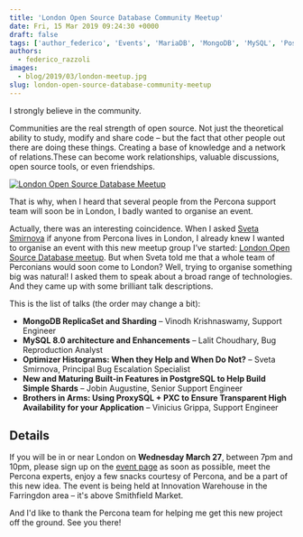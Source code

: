 ```yaml
---
title: 'London Open Source Database Community Meetup'
date: Fri, 15 Mar 2019 09:24:30 +0000
draft: false
tags: ['author_federico', 'Events', 'MariaDB', 'MongoDB', 'MySQL', 'PostgreSQL']
authors:
  - federico_razzoli
images:
  - blog/2019/03/london-meetup.jpg
slug: london-open-source-database-community-meetup
---
```


I strongly believe in the community. 

Communities are the real strength of open source. Not just the theoretical ability to study, modify and share code – but the fact that other people out there are doing these things. Creating a base of knowledge and a network of relations.These can become work relationships, valuable discussions, open source tools, or even friendships. 

[![London Open Source Database Meetup](blog/2019/03/london-meetup.jpg)](https://www.meetup.com/London-Open-Source-Database-Meetup/events/259662862/)

That is why, when I heard that several people from the Percona support team will soon be in London, I badly wanted to organise an event. 

Actually, there was an interesting coincidence. When I asked [Sveta Smirnova](https://www.percona.com/blog/author/sveta-smirnova/) if anyone from Percona lives in London, I already knew I wanted to organise an event with this new meetup group I’ve started: [London Open Source Database meetup](https://www.meetup.com/London-Open-Source-Database-Meetup/). But when Sveta told me that a whole team of Perconians would soon come to London? Well, trying to organise something big was natural! I asked them to speak about a broad range of technologies. And they came up with some brilliant talk descriptions. 

This is the list of talks (the order may change a bit):

*   **MongoDB ReplicaSet and Sharding** – Vinodh Krishnaswamy, Support Engineer
*   **MySQL 8.0 architecture and Enhancements** – Lalit Choudhary, Bug Reproduction Analyst
*   **Optimizer Histograms: When they Help and When Do Not?** – Sveta Smirnova, Principal Bug Escalation Specialist
*   **New and Maturing Built-in Features in PostgreSQL to Help Build Simple Shards** – Jobin Augustine, Senior Support Engineer
*   **Brothers in Arms: Using ProxySQL + PXC to Ensure Transparent High Availability for your Application** – Vinicius Grippa, Support Engineer

Details
-------

If you will be in or near London on **Wednesday March 27**, between 7pm and 10pm, please sign up on the [event page](https://www.meetup.com/London-Open-Source-Database-Meetup/events/259662862/) as soon as possible, meet the Percona experts, enjoy a few snacks courtesy of Percona, and be a part of this new idea. The event is being held at Innovation Warehouse in the Farringdon area – it's above Smithfield Market. 

And I'd like to thank the Percona team for helping me get this new project off the ground. See you there!